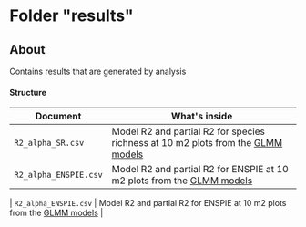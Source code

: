 # Folder "results"

## About

Contains results that are generated by analysis 

#### Structure

| Document                               | What's inside                            |
| -------------------------------------- |----------------------------------------- |
| `R2_alpha_SR.csv` | Model R2 and partial R2 for species richness at 10 m2 plots from the [GLMM models](analysis/02_GLMM_alpha_10_div.R)  |
| `R2_alpha_ENSPIE.csv` | Model R2 and partial R2 for ENSPIE at 10 m2 plots from the [GLMM models](analysis/02_GLMM_alpha_10_div.R) |

| `R2_alpha_ENSPIE.csv` | Model R2 and partial R2 for ENSPIE at 10 m2 plots from the [GLMM models](analysis/02_GLMM_alpha_10_div.R) |

